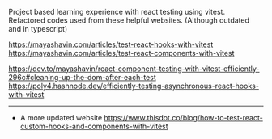 Project based learning experience with react testing using vitest.  
Refactored codes used from these helpful websites. (Although outdated and in typescript)

https://mayashavin.com/articles/test-react-hooks-with-vitest  
https://mayashavin.com/articles/test-react-components-with-vitest 

https://dev.to/mayashavin/react-component-testing-with-vitest-efficiently-296c#cleaning-up-the-dom-after-each-test
https://poly4.hashnode.dev/efficiently-testing-asynchronous-react-hooks-with-vitest

---
- A more updated website 
https://www.thisdot.co/blog/how-to-test-react-custom-hooks-and-components-with-vitest
